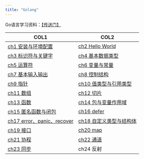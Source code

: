 ```yaml
---
title: "Golang"
---
```


Go语言学习资料：[【传送门】](https://zchaoyu1126.github.io/2022/06/means/)

| COL1                                                         | COL2                                                         |
| ------------------------------------------------------------ | ------------------------------------------------------------ |
| [ch1 安装与环境配置](https://note4u.top/2021/12/go-ch1/)     | [ch2 Hello World](https://note4u.top/2021/12/go-ch2/)        |
| [ch3 标识符与关键字](https://note4u.top/2021/12/go-ch3/)     | [ch4 基本数据类型](https://note4u.top/2021/12/go-ch4/)       |
| [ch5 运算符](https://note4u.top/2021/12/go-ch5/)             | [ch6 变量与常量](https://note4u.top/2021/12/go-ch6/)         |
| [ch7 基本输入输出](https://note4u.top/2021/12/go-ch7/)       | [ch8 控制结构](https://note4u.top/2021/12/go-ch8/)           |
| [ch9 指针](https://note4u.top/2021/12/go-ch9/)               | [ch10 值类型与引用类型](https://note4u.top/2021/12/go-ch10/) |
| [ch11 数组](https://note4u.top/2022/01/go-ch11/)             | [ch12 切片](https://note4u.top/2022/01/go-ch12/)             |
| [ch13 函数](https://note4u.top/2022/01/go-ch13/)             | [ch14 包与变量作用域](https://note4u.top/2022/01/go-ch14/)   |
| [ch15 匿名函数与闭包](https://note4u.top/2022/01/go-ch15/)   | [ch16 defer](https://note4u.top/2022/01/go-ch16/)            |
| [ch17 error、panic、recover](https://note4u.top/2022/02/go-ch17/) | [ch18 自定义类型与结构体](https://note4u.top/2022/02/go-ch18/) |
| [ch19 接口](https://note4u.top/2022/03/go-ch19/)             | [ch20 map](https://note4u.top/2022/03/go-ch20/)              |
| [ch21 协程](https://note4u.top/2022/03/go-ch21/)             | [ch22 通道](https://note4u.top/2022/03/go-ch22/)             |
| [ch23 同步](https://note4u.top/2022/03/go-ch23/)             | ch24 反射                                                    |





















